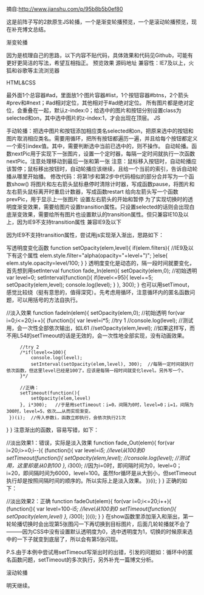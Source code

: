 摘自:http://www.jianshu.com/p/95b8b5b0ef80

这是前阵子写的2款原生JS轮播，一个是渐变轮播预览，一个是滚动轮播预览，现在补充博文总结。

渐变轮播

因为是梳理自己的思路，以下内容不贴代码，具体效果和代码见Github，可能有更好更简洁的写法，希望互相指正。
预览效果 源码地址
兼容性：IE7及以上，火狐和谷歌等主流浏览器

HTML&CSS

最外面1个总容器#ad，里面放1个图片容器#list，1个按钮容器#btns，2个箭头#prev和#next；#ad相对定位，其他相对于#ad绝对定位。
所有图片都是绝对定位，会重叠在一起，默认z-index:0；给选中的图片和按钮分别设置class为selected和on，其中选中图片的z-index:1，才会出现在顶层。
JS

手动轮播：把选中图片和按钮添加相应类名selected和on，把原来选中的按钮和图片取消相应类名。需要用循环，把所有按钮都遍历一遍，并且给每个按钮都定义一个索引index值。其中，需要判断选中当前已选中的，则不操作。
自动轮播。函数nextPic用于实现下一张图片，设置一个定时器，每隔一定时间就执行一次函数nextPic。注意处理移动到最后一张和第一张
注意：鼠标移入按钮时，自动轮播应该暂停；鼠标移出按钮时，自动轮播应该继续，且给一个当前的索引，告诉自动轮播从哪里开始播。
修改代码：将第1步和第2步中代码相似的部分合并写为一个函数show()
将图片和左右箭头鼠标悬停时清除计时器，写成函数pause，将图片和左右箭头鼠标离开时重启计数器，写成函数restart
给向左箭头写一个函数prevPic，用于显示上一张图片
设置左右箭头的开始和暂停
为了实现切换时的透明度渐变效果，需要给图片设置transition属性。只设置selected的话则会出现白底渐变效果，需要给所有图片也设置默认的transition属性。但只兼容IE10及以上，因为IE9不支持transition属性
兼容IE9及以下

因为IE9不支持transition属性，尝试用js实现渐入渐出，思路如下：

写透明度变化函数
function setOpacity(elem,level){
 if(elem.filters){ //IE9及以下有这个属性
     elem.style.filter="alpha(opacity="+level+")";
 }else{
     elem.style.opacity=level/100;
 }
}
透明度变化是动态的，隔一段时间就要变化，首先想到用setInterval
function fade_In(elem){
 setOpacity(elem,0); //初始透明
 var level=0;
 setInterval(function(){
     if(level<=95){
         level+=5;
         setOpacity(elem,level);
         console.log(level);
     }
 }, 300);
}
也可以用setTimout，感觉比较绕（挺有意思的，值得深究）。先考虑用循环，注意循环内的匿名函数问题，可以用括号的方法自执行。

//淡入效果
function fadeIn(elem){
 setOpacity(elem,0); //初始透明
 for(var i=0;i<=20;i++){
     (function(){
         var level=i*5;
         //try 1
         //console.log(level); //测试用，会一次性全部依次输出，如L61
         //setOpacity(elem,level);  //如果这样写，而不用L54的setTimeout的话是无效的，会一次性地全部实现，没有动画效果。

         //try 2
         /*if(level<=100){
             console.log(level);
             setInterval(setOpacity(elem,level), 300);  //每隔一定时间就执行依次函数，但这里level已经是100了。应该是每隔一段时间就变化level。另外写一个。
         }*/

         //正确：
         setTimeout(function(){
             setOpacity(elem,level)
         }, i*300);   //于是用setTimeout：i=0，间隔为0时，level=0；i=1，间隔为300时，level=5，依次……从而实现渐变。
     })(i);  //传入参数i，函数立即执行，会依次执行21次
 }
}
注意渐出的函数，容易写错，如下：

//淡出效果1：错误，实际是淡入效果
function fade_Out(elem){
 for(var i=20;i>=0;i--){
     (function(){
         var level=i*5;  //level从100到0
         setTimeout(function(){
             setOpacity(elem,level);
             //console.log(level); //测试用，这里却是从0到100
         }, i*300);
         //因为i=0时，即间隔时间为0，level=0；i=20，即间隔时间为6000，level=100。虽然for循环是从大到小，但setTimeout执行却是按照间隔时间的顺序的。所以实际上是淡入效果。
     })(i);
 }
}
正确的如下：

//淡出效果2：正确
function fadeOut(elem){
 for(var i=0;i<=20;i++){
     (function(){
         var level=100-i*5; //level从100到0
         setTimeout(function(){
             setOpacity(elem,level)
         }, i*300);
     })(i);
 }
}
在show函数里添加渐入和渐出，第一轮轮播切换时会出现第5张图闪一下再切换到目标图片，后面几轮轮播就不会了———因为CSS中没有设置默认透明度为0，选中透明度为1，切换的时候原来选中的一下子就变到底层了，所以会有第5张闪现。

P.S.由于本例中尝试用setTimeout写渐出时的出错，引发的问题如：循环中的匿名函数问题，setTimeout的多次执行，另外补充一篇博文分析。

滚动轮播

明天继续。
